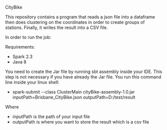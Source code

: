 CityBike

This repository contains a program that reads a json file into a dataframe then does clustering on the coordinates in order to create groups of stations. Finally, it writes the result into a CSV file.

In order to run the job:

Requirements:
- Spark 2.3
- Java 8

You need to create the Jar file by running sbt assembly inside your IDE. This step is not necessary if you have already the Jar file.
You run this command line inside your linux shell:
- spark-submit --class ClusterMain cityBike-assembly-1.0.jar  inputPath=Brisbane_CityBike.json outputPath=D:/test/result

Where
- inputPath is the path of your input file
- outputPath is where you want to store the result which is a csv file
